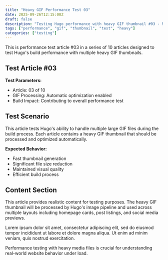 ```yaml
---
title: "Heavy GIF Performance Test 03"
date: 2025-09-26T12:15:00Z
draft: false
description: "Testing Hugo performance with heavy GIF thumbnail #03 - Multi-MB file test"
tags: ["performance", "gif", "thumbnail", "test", "heavy"]
categories: ["testing"]
---
```


This is performance test article #03 in a series of 10 articles designed to test Hugo's build performance with multiple heavy GIF thumbnails.

## Test Article #03

**Test Parameters:**
- Article: 03 of 10  
- GIF Processing: Automatic optimization enabled
- Build Impact: Contributing to overall performance test

## Test Scenario

This article tests Hugo's ability to handle multiple large GIF files during the build process. Each article contains a heavy GIF thumbnail that should be processed and optimized automatically.

**Expected Behavior:**
- Fast thumbnail generation
- Significant file size reduction  
- Maintained visual quality
- Efficient build process

## Content Section

This article provides realistic content for testing purposes. The heavy GIF thumbnail will be processed by Hugo's image pipeline and used across multiple layouts including homepage cards, post listings, and social media previews.

Lorem ipsum dolor sit amet, consectetur adipiscing elit, sed do eiusmod tempor incididunt ut labore et dolore magna aliqua. Ut enim ad minim veniam, quis nostrud exercitation.

Performance testing with heavy media files is crucial for understanding real-world website behavior under load.

